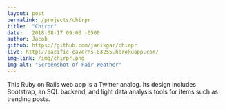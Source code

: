 ```yaml
---
layout: post
permalink: /projects/chirpr
title:  "Chirpr"
date:   2018-08-17 09:00 -0500
author: Jacob
github: https://github.com/janikgar/chirpr
live: http://pacific-caverns-83255.herokuapp.com/
img-link: /img/chirpr.png
img-alt: "Screenshot of Fair Weather"
---
```


This Ruby on Rails web app is a Twitter analog. Its design includes Bootstrap, an SQL backend, and light data analysis tools for items such as trending posts.